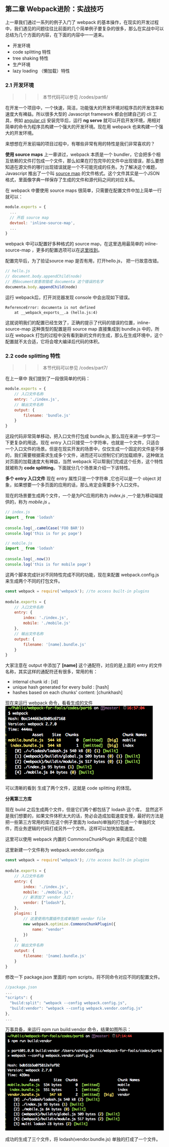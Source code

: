 ## 第二章 Webpack进阶：实战技巧
上一章我们通过一系列的例子入门了 webpack 的基本操作，在现实的开发过程中，我们遇见的问题往往比前面的几个简单例子要复杂的很多，那么在实战中可以总结为几个方面的内容，在下面的内容中一一道来。

* 开发环境
* code splitting 特性
* tree shaking 特性
* 生产环境
* lazy loading （懒加载）特性

### 2.1 开发环境

>>> 本节代码可以参见 /codes/part6/

在开发一个项目中，一个快速，简洁，功能强大的开发环境对程序员的开发效率和速度大有裨益。所以很多大型的 Javascript framework 都会创建自己的 cli 工具，例如 [angular cli](https://cli.angular.io/) 安装完毕后，运行 **ng serve** 就可以开启开发环境，用相对简单的命令为程序员构建一个强大的开发环境。现在用 webpack 也来构建一个强大的开发环境。

来想想在开发前端的项目过程中，有哪些非常有用的特性是我们非常喜欢的？

**使用 source maps**
上一章讲过，webpack 本质是一个 bundler，它会把多个相互依赖的文件打包成一个文件，那么如果在打包完毕的文件中出现错误，那么要想知道在源文件的哪行出现错误就是一个不可能完成的任务。为了解决这个难题，Javascript 推出了一个叫 [source map](http://blog.teamtreehouse.com/introduction-source-maps) 的文件格式。这个文件其实是一个JSON格式，里面像字典一样保存了生成的文件和源代码之间的对应关系。

在 webpack 中要使用 source maps 很简单，只需要在配置文件中加上简单一行就可以：

```javascript
module.exports = {
  ...
  // 开启 source map
  devtool: 'inline-source-map',
  ...
}
```
webpack 中可以配置好多种格式的 source map，在这里选用最简单的 inline-source-map ，更多的配置选项可以在[这里找到](https://webpack.js.org/configuration/devtool/)。

配置完毕后，为了验证source map 是否有用，打开hello.js， 把一行故意改错。

```javascript
// hello.js
// document.body.appendChild(node)
// 把document故意改错成 documenta 这个错误的名字
documenta.body.appendChild(node)
```
运行 webpack后，打开浏览器发现 console 中会出现如下错误。
```
ReferenceError: documenta is not defined
    at __webpack_exports__.a (hello.js:4)
```
这就说明我们的配置已经生效了，正确的提示了代码的错误的位置，inline-source-map 这种类型的配置是将 source map 直接集成到 bundle.js 中的，所以在 webpack 打包的过程中没有看到新的文件的生成，那么在生成环境中，这个配置就不太合适，它将会增大编译后代码的体积。

### 2.2  code splitting 特性

>>> 本节代码可以参见 /codes/part7/

在上一章中 我们提到了一段很简单的代码：

```javascript
module.exports = {
    // 入口文件名称
    entry: './index.js',
    // 输出文件名称
    output: {
        filename: 'bundle.js'
    }
}
```
这段代码非常简单移动，把入口文件打包成 bundle.js, 那么现在来进一步学习一下更复杂的用途。现在 entry 入口只接受一个字符串，也就是一个文件，只适合一个入口文件的场景。但是在现实开发的场景中，仅仅生成一个固定的文件是不够的，我们需要根据需求生成多个文件，进而还可以控制它们的加载顺序，这种做法对页面的加载速度大有裨益，当然 webpack 可以帮我们完成这个任务，这个特性就被称为 **code splitting**。下面就分几个场景来介绍一下该特性。

**多个 entry 入口文件**
现在 entry 属性只是一个字符串 ,它也可以是一个 object 对象，如果想要一个多页面的应用的话，那么肯定会需要多个入口文件。

现在的场景要生成两个文件，一个是为PC应用的称为 *index.js* ,一个是为移动端提供的，称为 *mobile.js* 。

```javascript
// index.js
import _ from 'lodash'

console.log(_.camelCase('FOO BAR'))
console.log('this is for pc page')
```

```javascript
// mobile.js
import _ from 'lodash'

console.log(_.now())
console.log('this is for mobile page')
```
这两个脚本完成针对不同特性完成不同的功能，现在来配置 webpack.config.js 来生成两个不同的打包文件。

```javascript
const webpack = require('webpack'); //to access built-in plugins

module.exports = {
    // 入口文件名称
    entry: {
        index: './index.js',
        mobile: './mobile.js'
    },
    // 输出文件名称
    output: {
        filename: '[name].bundle.js'
    }
}
```
大家注意在 output 中添加了 **[name]** 这个通配符，对应的是上面的 entry 的文件名称，其实这样的通配符还有很多，常用的有：

* internal chunk id : [id]
* unique hash generated for every build : [hash]
* hashes based on each chunks' content: [chunkhash]

现在来运行 webpack 命令，看看生成的文件
![Code splitting 1](../imgs/code-splitting-1.png)

可以清晰的看到 生成了两个文件，这就是 code splitting 的体现。

**分离第三方库**

现在 build 之后生成两个文件，但是它们两个都包括了 lodash 这个库， 显然这不是我们想要的，如果文件体积太大的话，势必会造成加载速度变慢，最好的方法是把一些第三方常用的库(在这个例子里面为 lodash)单独的打包成一个单独的文件，而业务逻辑的代码打成另外一个文件。这样可以加快加载速度。

这里可以使用 webpack 内置的 CommonsChunkPlugin 来完成这个功能

这里新建一个文件称为 webpack.vendor.config.js

```javascript
const webpack = require('webpack'); //to access built-in plugins

module.exports = {
    // 入口文件名称
    entry: {
        index: './index.js',
        mobile: './mobile.js',
        // 新添加了 vendor 入口！
        vendor: ["lodash"],
    },
    plugins: [
        // 这里使用内置插件生成单独的 vendor file
        new webpack.optimize.CommonsChunkPlugin({
            name: "vendor"
        })
    ],
    // 输出文件名称
    output: {
        filename: '[name].bundle.js'
    }
}
```
修改一下 package.json 里面的 npm scripts，将不同命令对应不同的配置文件。

```javascript
//package.json
...
"scripts": {
  "build:split": "webpack --config webpack.config.js",
  "build:vendor": "webpack --config webpack.vendor.config.js"
},
...
```

万事具备，来运行 npm run build:vendor 命令，结果如图所示：
![Code splitting 2](../imgs/code-splitting-2.png)

成功的生成了三个文件，将 lodash(vendor.bundle.js) 单独的打成了一个文件。
